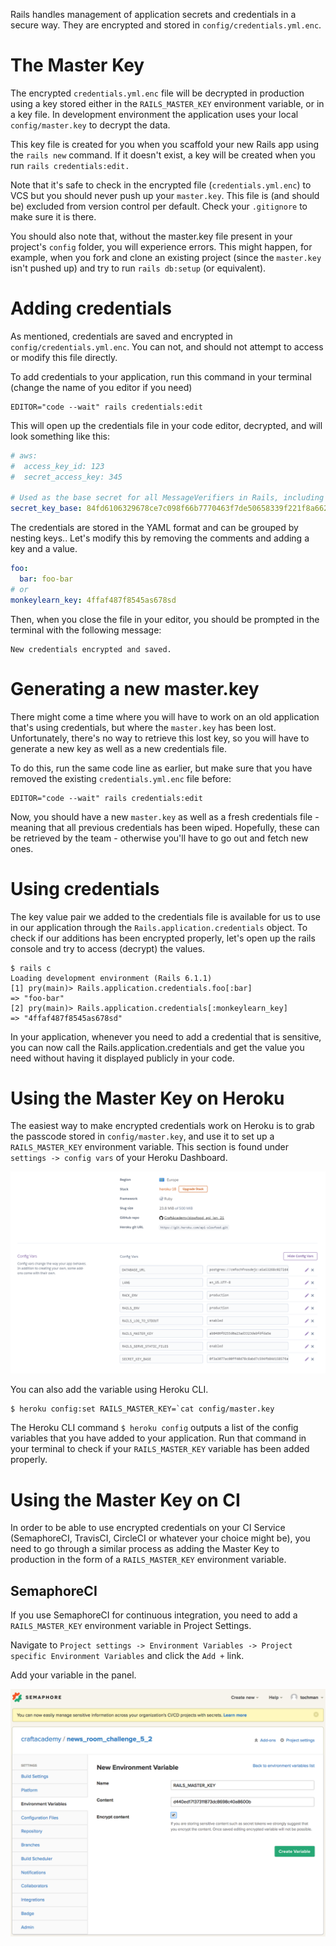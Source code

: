 Rails handles management of application secrets and credentials in a secure way. They are encrypted and stored in `config/credentials.yml.enc`.

# The Master Key
The encrypted `credentials.yml.enc` file will be decrypted in production using a key stored either in the `RAILS_MASTER_KEY` environment variable, or in a key file. In development environment the application uses your local ``config/master.key`` to decrypt the data.

This key file is created for you when you scaffold your new Rails app using the ``rails new`` command. If it doesn't exist, a key will be created when you run ``rails credentials:edit.``

Note that it's safe to check in the encrypted file (``credentials.yml.enc``) to VCS but you should never push up your ``master.key``. This file is (and should be) excluded from version control per default. Check your ``.gitignore`` to make sure it is there.

You should also note that, without the master.key file present in your project's ``config`` folder, you will experience errors. This might happen, for example, when you fork and clone an existing project (since the ``master.key`` isn't pushed up) and try to run ``rails db:setup`` (or equivalent).

# Adding credentials
As mentioned, credentials are saved and encrypted in ``config/credentials.yml.enc``. You can not, and should not attempt to access or modify this file directly.  

To add credentials to your application, run this command in your terminal (change the name of you editor if you need)

```
EDITOR="code --wait" rails credentials:edit
```

This will open up the credentials file in your code editor, decrypted, and will look something like this:

```yml
# aws:
#  access_key_id: 123
#  secret_access_key: 345

# Used as the base secret for all MessageVerifiers in Rails, including the one protecting cookies.
secret_key_base: 84fd6106329678ce7c098f66b7770463f7de50658339f221f8a662d64557295e7b6977c32cba10a00a573868799d9adb04f6e783acc31ef56704161572d9ee3b
```

The credentials are stored in the YAML format and can be grouped by nesting keys.. Let's modify this by removing the comments and adding a key and a value.

```yml
foo: 
  bar: foo-bar
# or
monkeylearn_key: 4ffaf487f8545as678sd
```

Then, when you close the file in your editor, you should be prompted in the terminal with the following message:

```
New credentials encrypted and saved.
```
# Generating a new master.key
There might come a time where you will have to work on an old application that's using credentials, but where the ``master.key`` has been lost. Unfortunately, there's no way to retrieve this lost key, so you will have to generate a new key as well as a new credentials file. 

To do this, run the same code line as earlier, but make sure that you have removed the existing `credentials.yml.enc` file before:

```
EDITOR="code --wait" rails credentials:edit
```

Now, you should have a new ``master.key`` as well as a fresh credentials file - meaning that all previous credentials has been wiped. Hopefully, these can be retrieved by the team - otherwise you'll have to go out and fetch new ones. 

# Using credentials
The key value pair we added to the credentials file is available for us to use in our application through the ``Rails.application.credentials`` object. To check if our additions has been encrypted properly, let's open up the rails console and try to access (decrypt) the values.

```
$ rails c
Loading development environment (Rails 6.1.1)
[1] pry(main)> Rails.application.credentials.foo[:bar]
=> "foo-bar"
[2] pry(main)> Rails.application.credentials[:monkeylearn_key]
=> "4ffaf487f8545as678sd"
```

In your application, whenever you need to add a credential that is sensitive, you can now call the Rails.application.credentials and get the value you need without having it displayed publicly in your code.

# Using the Master Key on Heroku
The easiest way to make encrypted credentials work on Heroku is to grab the passcode stored in ``config/master.key``, and use it to set up a ``RAILS_MASTER_KEY`` environment variable. This section is found under `settings -> config vars` of your Heroku Dashboard.

![](../images/heroku_credentials.png)

You can also add the variable using Heroku CLI.
```
$ heroku config:set RAILS_MASTER_KEY=`cat config/master.key
```

The Heroku CLI command ``$ heroku config`` outputs a list of the config variables that you have added to your application. Run that command in your terminal to check if your ``RAILS_MASTER_KEY`` variable has been added properly.

# Using the Master Key on CI
In order to be able to use encrypted credentials on your CI Service (SemaphoreCI, TravisCI, CircleCI or whatever your choice might be), you need to go through a similar process as adding the Master Key to production in the form of a ``RAILS_MASTER_KEY`` environment variable.

## SemaphoreCI
If you use SemaphoreCI for continuous integration, you need to add a ``RAILS_MASTER_KEY`` environment variable in Project Settings.

Navigate to ``Project settings -> Environment Variables -> Project specific Environment Variables`` and click the ``Add +`` link.

Add your variable in the panel.  

![](../images/semaphore_add_env_variable.png)
